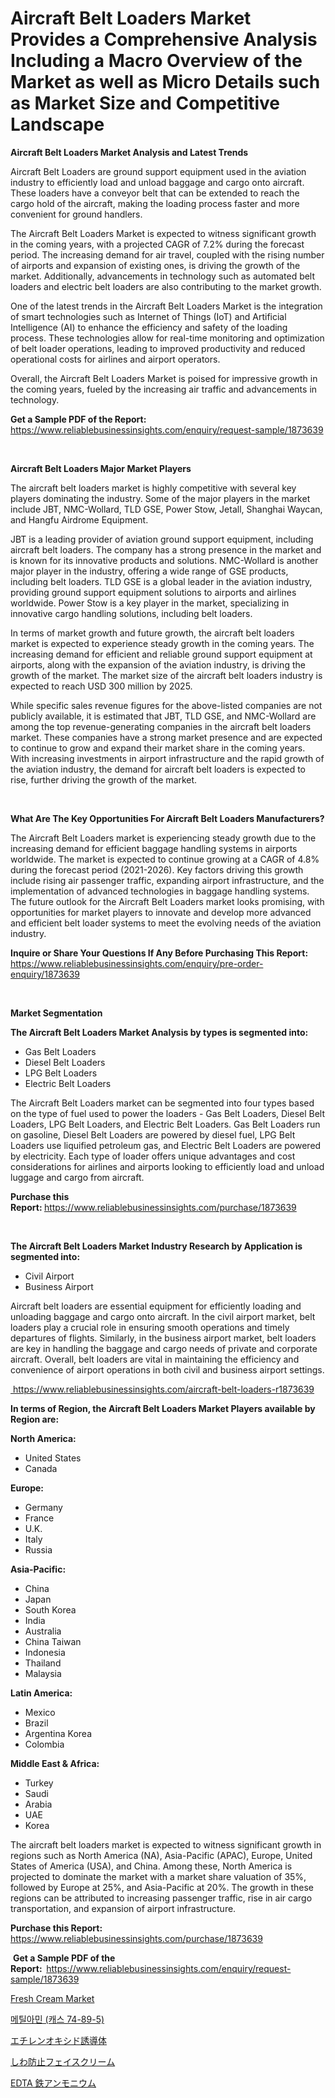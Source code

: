 <p><h1>Aircraft Belt Loaders Market Provides a Comprehensive Analysis Including a Macro Overview of the Market as well as Micro Details such as Market Size and Competitive Landscape</h1></p><p><strong>Aircraft Belt Loaders Market Analysis and Latest Trends</strong></p>
<p><p>Aircraft Belt Loaders are ground support equipment used in the aviation industry to efficiently load and unload baggage and cargo onto aircraft. These loaders have a conveyor belt that can be extended to reach the cargo hold of the aircraft, making the loading process faster and more convenient for ground handlers.</p><p>The Aircraft Belt Loaders Market is expected to witness significant growth in the coming years, with a projected CAGR of 7.2% during the forecast period. The increasing demand for air travel, coupled with the rising number of airports and expansion of existing ones, is driving the growth of the market. Additionally, advancements in technology such as automated belt loaders and electric belt loaders are also contributing to the market growth.</p><p>One of the latest trends in the Aircraft Belt Loaders Market is the integration of smart technologies such as Internet of Things (IoT) and Artificial Intelligence (AI) to enhance the efficiency and safety of the loading process. These technologies allow for real-time monitoring and optimization of belt loader operations, leading to improved productivity and reduced operational costs for airlines and airport operators.</p><p>Overall, the Aircraft Belt Loaders Market is poised for impressive growth in the coming years, fueled by the increasing air traffic and advancements in technology.</p></p>
<p><strong>Get a Sample PDF of the Report:&nbsp;</strong> <a href="https://www.reliablebusinessinsights.com/enquiry/request-sample/1873639">https://www.reliablebusinessinsights.com/enquiry/request-sample/1873639</a></p>
<p>&nbsp;</p>
<p><strong>Aircraft Belt Loaders Major Market Players</strong></p>
<p><p>The aircraft belt loaders market is highly competitive with several key players dominating the industry. Some of the major players in the market include JBT, NMC-Wollard, TLD GSE, Power Stow, Jetall, Shanghai Waycan, and Hangfu Airdrome Equipment.</p><p>JBT is a leading provider of aviation ground support equipment, including aircraft belt loaders. The company has a strong presence in the market and is known for its innovative products and solutions. NMC-Wollard is another major player in the industry, offering a wide range of GSE products, including belt loaders. TLD GSE is a global leader in the aviation industry, providing ground support equipment solutions to airports and airlines worldwide. Power Stow is a key player in the market, specializing in innovative cargo handling solutions, including belt loaders.</p><p>In terms of market growth and future growth, the aircraft belt loaders market is expected to experience steady growth in the coming years. The increasing demand for efficient and reliable ground support equipment at airports, along with the expansion of the aviation industry, is driving the growth of the market. The market size of the aircraft belt loaders industry is expected to reach USD 300 million by 2025.</p><p>While specific sales revenue figures for the above-listed companies are not publicly available, it is estimated that JBT, TLD GSE, and NMC-Wollard are among the top revenue-generating companies in the aircraft belt loaders market. These companies have a strong market presence and are expected to continue to grow and expand their market share in the coming years. With increasing investments in airport infrastructure and the rapid growth of the aviation industry, the demand for aircraft belt loaders is expected to rise, further driving the growth of the market.</p></p>
<p>&nbsp;</p>
<p><strong>What Are The Key Opportunities For Aircraft Belt Loaders Manufacturers?</strong></p>
<p><p>The Aircraft Belt Loaders market is experiencing steady growth due to the increasing demand for efficient baggage handling systems in airports worldwide. The market is expected to continue growing at a CAGR of 4.8% during the forecast period (2021-2026). Key factors driving this growth include rising air passenger traffic, expanding airport infrastructure, and the implementation of advanced technologies in baggage handling systems. The future outlook for the Aircraft Belt Loaders market looks promising, with opportunities for market players to innovate and develop more advanced and efficient belt loader systems to meet the evolving needs of the aviation industry.</p></p>
<p><strong>Inquire or Share Your Questions If Any Before Purchasing This Report:</strong> <a href="https://www.reliablebusinessinsights.com/enquiry/pre-order-enquiry/1873639">https://www.reliablebusinessinsights.com/enquiry/pre-order-enquiry/1873639</a></p>
<p>&nbsp;</p>
<p><strong>Market Segmentation</strong></p>
<p><strong>The Aircraft Belt Loaders Market Analysis by types is segmented into:</strong></p>
<p><ul><li>Gas Belt Loaders</li><li>Diesel Belt Loaders</li><li>LPG Belt Loaders</li><li>Electric Belt Loaders</li></ul></p>
<p><p>The Aircraft Belt Loaders market can be segmented into four types based on the type of fuel used to power the loaders - Gas Belt Loaders, Diesel Belt Loaders, LPG Belt Loaders, and Electric Belt Loaders. Gas Belt Loaders run on gasoline, Diesel Belt Loaders are powered by diesel fuel, LPG Belt Loaders use liquified petroleum gas, and Electric Belt Loaders are powered by electricity. Each type of loader offers unique advantages and cost considerations for airlines and airports looking to efficiently load and unload luggage and cargo from aircraft.</p></p>
<p><strong>Purchase this Report:&nbsp;</strong><a href="https://www.reliablebusinessinsights.com/purchase/1873639">https://www.reliablebusinessinsights.com/purchase/1873639</a></p>
<p>&nbsp;</p>
<p><strong>The Aircraft Belt Loaders Market Industry Research by Application is segmented into:</strong></p>
<p><ul><li>Civil Airport</li><li>Business Airport</li></ul></p>
<p><p>Aircraft belt loaders are essential equipment for efficiently loading and unloading baggage and cargo onto aircraft. In the civil airport market, belt loaders play a crucial role in ensuring smooth operations and timely departures of flights. Similarly, in the business airport market, belt loaders are key in handling the baggage and cargo needs of private and corporate aircraft. Overall, belt loaders are vital in maintaining the efficiency and convenience of airport operations in both civil and business airport settings.</p></p>
<p><a href="https://www.reliablebusinessinsights.com/aircraft-belt-loaders-r1873639">&nbsp;https://www.reliablebusinessinsights.com/aircraft-belt-loaders-r1873639</a></p>
<p><strong>In terms of Region, the Aircraft Belt Loaders Market Players available by Region are:</strong></p>
<p>
    <p> <strong> North America: </strong>
        <ul>
            <li>United States</li>
            <li>Canada</li>
        </ul>
        </p> 
    <p> <strong> Europe: </strong>
        <ul>
            <li>Germany</li>
            <li>France</li>
            <li>U.K.</li>
            <li>Italy</li>
            <li>Russia</li>
        </ul>
        </p> 
    <p> <strong> Asia-Pacific: </strong>
        <ul>
            <li>China</li>
            <li>Japan</li>
            <li>South Korea</li>
            <li>India</li>
            <li>Australia</li>
            <li>China Taiwan</li>
            <li>Indonesia</li>
            <li>Thailand</li>
            <li>Malaysia</li>
        </ul>
        </p> 
    <p> <strong> Latin America: </strong>
        <ul>
            <li>Mexico</li>
            <li>Brazil</li>
            <li>Argentina Korea</li>
            <li>Colombia</li>
        </ul>
        </p> 
    <p> <strong> Middle East & Africa: </strong>
        <ul>
            <li>Turkey</li>
            <li>Saudi</li>
            <li>Arabia</li>
            <li>UAE</li>
            <li>Korea</li>
        </ul>
    </p>
    </p>
<p><p>The aircraft belt loaders market is expected to witness significant growth in regions such as North America (NA), Asia-Pacific (APAC), Europe, United States of America (USA), and China. Among these, North America is projected to dominate the market with a market share valuation of 35%, followed by Europe at 25%, and Asia-Pacific at 20%. The growth in these regions can be attributed to increasing passenger traffic, rise in air cargo transportation, and expansion of airport infrastructure.</p></p>
<p><strong>Purchase this Report: </strong><a href="https://www.reliablebusinessinsights.com/purchase/1873639">https://www.reliablebusinessinsights.com/purchase/1873639</a></p>
<p>&nbsp;<strong>Get a Sample PDF of the Report:&nbsp;&nbsp;</strong><a href="https://www.reliablebusinessinsights.com/enquiry/request-sample/1873639">https://www.reliablebusinessinsights.com/enquiry/request-sample/1873639</a></p>
<p><strong></strong></p>
<p><p><a href="https://github.com/provorikovar/Market-Research-Report-List-5/blob/main/fresh-cream-market.md">Fresh Cream Market</a></p><p><a href="https://medium.com/@willislebsack/%EB%A9%94%ED%8B%B8%EC%95%84%EB%AF%BC-cas-74-89-5-%EC%8B%9C%EC%9E%A5-%EC%A0%84%EB%A7%9D-%EC%99%84%EC%A0%84%ED%95%9C-%EC%82%B0%EC%97%85-%EB%B6%84%EC%84%9D-2024%EB%85%84%EB%B6%80%ED%84%B0-2031%EB%85%84%EA%B9%8C%EC%A7%80-b915a60a663b">메틸아민 (캐스 74-89-5)</a></p><p><a href="https://medium.com/@ofpaqrof92/%E3%82%A8%E3%83%81%E3%83%AC%E3%83%B3%E3%82%AA%E3%82%AD%E3%82%B5%E3%82%A4%E3%83%89%E8%AA%98%E5%B0%8E%E4%BD%93%E5%B8%82%E5%A0%B4%E8%A6%8F%E6%A8%A1%E3%81%A8%E3%82%B7%E3%82%A7%E3%82%A2%E5%88%86%E6%9E%90-%E6%88%90%E9%95%B7%E3%83%88%E3%83%AC%E3%83%B3%E3%83%89%E3%81%A8%E4%BA%88%E6%B8%AC-2024%E5%B9%B4-2031%E5%B9%B4-17e4a71fce2c">エチレンオキシド誘導体</a></p><p><a href="https://github.com/roulaayoub-saad/Market-Research-Report-List-1/blob/main/2794838153035.md">しわ防止フェイスクリーム</a></p><p><a href="https://medium.com/@chupp859671973/edta%E3%83%95%E3%82%A7%E3%83%AA%E3%83%83%E3%82%AF%E3%82%A2%E3%83%B3%E3%83%A2%E3%83%8B%E3%82%A6%E3%83%A0%E5%B8%82%E5%A0%B4%E3%82%B7%E3%82%A7%E3%82%A2-%E3%82%B5%E3%82%A4%E3%82%BA-%E3%83%88%E3%83%AC%E3%83%B3%E3%83%89-%E7%94%A3%E6%A5%AD%E5%88%86%E6%9E%90%E3%83%AC%E3%83%9D%E3%83%BC%E3%83%88-%E3%82%A2%E3%83%97%E3%83%AA%E3%82%B1%E3%83%BC%E3%82%B7%E3%83%A7%E3%83%B3%E5%88%A5-%E3%82%A2%E3%83%97%E3%83%AA%E3%82%B1%E3%83%BC%E3%82%B7%E3%83%A7%E3%83%B3i-%E3%82%A2%E3%83%97%E3%83%AA%E3%82%B1%E3%83%BC%E3%82%B7%E3%83%A7%E3%83%B3ii-%E3%82%BF%E3%82%A4%E3%83%97%E5%88%A5-%E3%82%BF%E3%82%A4%E3%83%97i-%E3%82%BF%E3%82%A4%E3%83%97ii-%E3%81%8A%E3%82%88%E3%81%B32024%E5%B9%B4%E3%81%8B%E3%82%89203-cc722767c85a">EDTA 鉄アンモニウム</a></p></p>